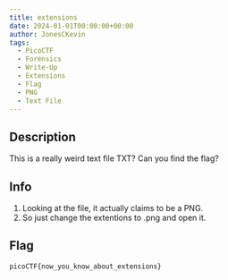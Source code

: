 ```yaml
---
title: extensions
date: 2024-01-01T00:00:00+00:00
author: JonesCKevin
tags:
  - PicoCTF
  - Forensics
  - Write-Up
  - Extensions
  - Flag
  - PNG
  - Text File
---
```


## Description

This is a really weird text file TXT? Can you find the flag?

## Info

1. Looking at the file, it actually claims to be a PNG.
2. So just change the extentions to .png and open it.

## Flag

`picoCTF{now_you_know_about_extensions}`
